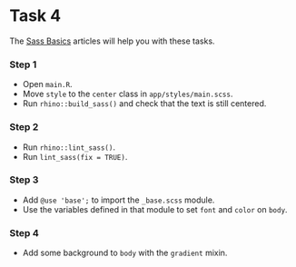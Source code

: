 # Task 4

The [Sass Basics](https://sass-lang.com/guide/) articles
will help you with these tasks.

### Step 1

* Open `main.R`.
* Move `style` to the `center` class in `app/styles/main.scss`.
* Run `rhino::build_sass()` and check that the text is still centered.

### Step 2

* Run `rhino::lint_sass()`.
* Run `lint_sass(fix = TRUE)`.

### Step 3

* Add `@use 'base';` to import the `_base.scss` module.
* Use the variables defined in that module to set `font` and `color` on `body`.

### Step 4

* Add some background to `body` with the `gradient` mixin.
